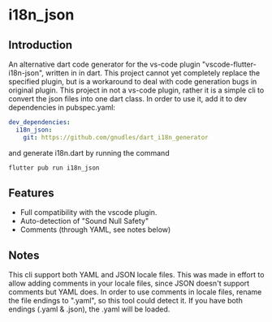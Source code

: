 # i18n_json

## Introduction

An alternative dart code generator for the vs-code plugin "vscode-flutter-i18n-json",
written in in dart.
This project cannot yet completely replace the specified plugin, but is a workaround to deal with code generation bugs in original plugin.
This project in not a vs-code plugin, rather it is a simple cli to convert the json files into one dart class.
In order to use it, add it to dev dependencies in pubspec.yaml:

```yaml
dev_dependencies:
  i18n_json:
    git: https://github.com/gnudles/dart_i18n_generator
```

and generate i18n.dart by running the command

```bash
flutter pub run i18n_json
```

## Features

- Full compatibility with the vscode plugin.
- Auto-detection of "Sound Null Safety"
- Comments (through YAML, see notes below)

## Notes

This cli support both YAML and JSON locale files. This was made in effort to allow adding comments in your locale files, since JSON doesn't support comments but YAML does.
In order to use comments in locale files, rename the file endings to ".yaml", so this tool could detect it. If you have both endings (.yaml & .json), the .yaml will be loaded.
